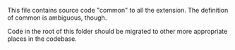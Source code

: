 This file contains source code "common" to all the extension. The definition of
common is ambiguous, though.

Code in the root of this folder should be migrated to other more appropriate
places in the codebase.
